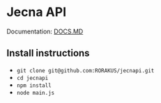 # Jecna API
Documentation: [DOCS.MD](v1/DOCS.MD)

## Install instructions
* `git clone git@github.com:RORAKUS/jecnapi.git`
* `cd jecnapi`
* `npm install`
* `node main.js`